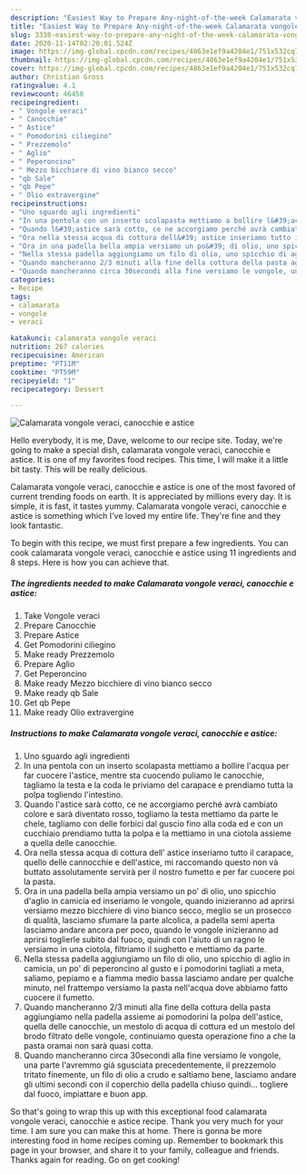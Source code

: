 ```yaml
---
description: "Easiest Way to Prepare Any-night-of-the-week Calamarata vongole veraci, canocchie e astice"
title: "Easiest Way to Prepare Any-night-of-the-week Calamarata vongole veraci, canocchie e astice"
slug: 3338-easiest-way-to-prepare-any-night-of-the-week-calamarata-vongole-veraci-canocchie-e-astice
date: 2020-11-14T02:20:01.524Z
image: https://img-global.cpcdn.com/recipes/4863e1ef9a4204e1/751x532cq70/calamarata-vongole-veraci-canocchie-e-astice-recipe-main-photo.jpg
thumbnail: https://img-global.cpcdn.com/recipes/4863e1ef9a4204e1/751x532cq70/calamarata-vongole-veraci-canocchie-e-astice-recipe-main-photo.jpg
cover: https://img-global.cpcdn.com/recipes/4863e1ef9a4204e1/751x532cq70/calamarata-vongole-veraci-canocchie-e-astice-recipe-main-photo.jpg
author: Christian Gross
ratingvalue: 4.1
reviewcount: 46458
recipeingredient:
- " Vongole veraci"
- " Canocchie"
- " Astice"
- " Pomodorini ciliegino"
- " Prezzemolo"
- " Aglio"
- " Peperoncino"
- " Mezzo bicchiere di vino bianco secco"
- "qb Sale"
- "qb Pepe"
- " Olio extravergine"
recipeinstructions:
- "Uno sguardo agli ingredienti"
- "In una pentola con un inserto scolapasta mettiamo a bollire l&#39;acqua per far cuocere l&#39;astice, mentre sta cuocendo puliamo le canocchie, tagliamo la testa e la coda le priviamo del carapace e prendiamo tutta la polpa togliendo l&#39;intestino."
- "Quando l&#39;astice sarà cotto, ce ne accorgiamo perché avrà cambiato colore e sarà diventato rosso, togliamo la testa mettiamo da parte le chele, tagliamo con delle forbici dal guscio fino alla coda ed e con un cucchiaio prendiamo tutta la polpa e la mettiamo in una ciotola assieme a quella delle canocchie."
- "Ora nella stessa acqua di cottura dell&#39; astice inseriamo tutto il carapace, quello delle cannocchie e dell&#39;astice, mi raccomando questo non và buttato assolutamente servirà per il nostro fumetto e per far cuocere poi la pasta."
- "Ora in una padella bella ampia versiamo un po&#39; di olio, uno spicchio d&#39;aglio in camicia ed inseriamo le vongole, quando inizieranno ad aprirsi versiamo mezzo bicchiere di vino bianco secco, meglio se un prosecco di qualità, lasciamo sfumare la parte alcolica, a padella semi aperta lasciamo andare ancora per poco, quando le vongole inizieranno ad aprirsi toglierle subito dal fuoco, quindi con l&#39;aiuto di un ragno le versiamo in una ciotola, filtriamo il sughetto e mettiamo da parte."
- "Nella stessa padella aggiungiamo un filo di olio, uno spicchio di aglio in camicia, un po&#39; di peperoncino al gusto e i pomodorini tagliati a meta, saliamo, pepiamo e a fiamma medio bassa lasciamo andare per qualche minuto, nel frattempo versiamo la pasta nell&#39;acqua dove abbiamo fatto cuocere il fumetto."
- "Quando mancheranno 2/3 minuti alla fine della cottura della pasta aggiungiamo nella padella assieme ai pomodorini la polpa dell&#39;astice, quella delle canocchie, un mestolo di acqua di cottura ed un mestolo del brodo filtrato delle vongole, continuiamo questa operazione fino a che la pasta oramai non sarà quasi cotta."
- "Quando mancheranno circa 30secondi alla fine versiamo le vongole, una parte l&#39;avremmo giá sgusciata precedentemente, il prezzemolo tritato finemente, un filo di olio a crudo e saltiamo bene, lasciamo andare gli ultimi secondi con il coperchio della padella chiuso quindi... togliere dal fuoco, impiattare e buon app."
categories:
- Recipe
tags:
- calamarata
- vongole
- veraci

katakunci: calamarata vongole veraci 
nutrition: 267 calories
recipecuisine: American
preptime: "PT11M"
cooktime: "PT59M"
recipeyield: "1"
recipecategory: Dessert

---
```



![Calamarata vongole veraci, canocchie e astice](https://img-global.cpcdn.com/recipes/4863e1ef9a4204e1/751x532cq70/calamarata-vongole-veraci-canocchie-e-astice-recipe-main-photo.jpg)

Hello everybody, it is me, Dave, welcome to our recipe site. Today, we're going to make a special dish, calamarata vongole veraci, canocchie e astice. It is one of my favorites food recipes. This time, I will make it a little bit tasty. This will be really delicious.



Calamarata vongole veraci, canocchie e astice is one of the most favored of current trending foods on earth. It is appreciated by millions every day. It is simple, it is fast, it tastes yummy. Calamarata vongole veraci, canocchie e astice is something which I've loved my entire life. They're fine and they look fantastic.


To begin with this recipe, we must first prepare a few ingredients. You can cook calamarata vongole veraci, canocchie e astice using 11 ingredients and 8 steps. Here is how you can achieve that.

<!--inarticleads1-->

##### The ingredients needed to make Calamarata vongole veraci, canocchie e astice:

1. Take  Vongole veraci
1. Prepare  Canocchie
1. Prepare  Astice
1. Get  Pomodorini ciliegino
1. Make ready  Prezzemolo
1. Prepare  Aglio
1. Get  Peperoncino
1. Make ready  Mezzo bicchiere di vino bianco secco
1. Make ready qb Sale
1. Get qb Pepe
1. Make ready  Olio extravergine




<!--inarticleads2-->

##### Instructions to make Calamarata vongole veraci, canocchie e astice:

1. Uno sguardo agli ingredienti
1. In una pentola con un inserto scolapasta mettiamo a bollire l&#39;acqua per far cuocere l&#39;astice, mentre sta cuocendo puliamo le canocchie, tagliamo la testa e la coda le priviamo del carapace e prendiamo tutta la polpa togliendo l&#39;intestino.
1. Quando l&#39;astice sarà cotto, ce ne accorgiamo perché avrà cambiato colore e sarà diventato rosso, togliamo la testa mettiamo da parte le chele, tagliamo con delle forbici dal guscio fino alla coda ed e con un cucchiaio prendiamo tutta la polpa e la mettiamo in una ciotola assieme a quella delle canocchie.
1. Ora nella stessa acqua di cottura dell&#39; astice inseriamo tutto il carapace, quello delle cannocchie e dell&#39;astice, mi raccomando questo non và buttato assolutamente servirà per il nostro fumetto e per far cuocere poi la pasta.
1. Ora in una padella bella ampia versiamo un po&#39; di olio, uno spicchio d&#39;aglio in camicia ed inseriamo le vongole, quando inizieranno ad aprirsi versiamo mezzo bicchiere di vino bianco secco, meglio se un prosecco di qualità, lasciamo sfumare la parte alcolica, a padella semi aperta lasciamo andare ancora per poco, quando le vongole inizieranno ad aprirsi toglierle subito dal fuoco, quindi con l&#39;aiuto di un ragno le versiamo in una ciotola, filtriamo il sughetto e mettiamo da parte.
1. Nella stessa padella aggiungiamo un filo di olio, uno spicchio di aglio in camicia, un po&#39; di peperoncino al gusto e i pomodorini tagliati a meta, saliamo, pepiamo e a fiamma medio bassa lasciamo andare per qualche minuto, nel frattempo versiamo la pasta nell&#39;acqua dove abbiamo fatto cuocere il fumetto.
1. Quando mancheranno 2/3 minuti alla fine della cottura della pasta aggiungiamo nella padella assieme ai pomodorini la polpa dell&#39;astice, quella delle canocchie, un mestolo di acqua di cottura ed un mestolo del brodo filtrato delle vongole, continuiamo questa operazione fino a che la pasta oramai non sarà quasi cotta.
1. Quando mancheranno circa 30secondi alla fine versiamo le vongole, una parte l&#39;avremmo giá sgusciata precedentemente, il prezzemolo tritato finemente, un filo di olio a crudo e saltiamo bene, lasciamo andare gli ultimi secondi con il coperchio della padella chiuso quindi... togliere dal fuoco, impiattare e buon app.




So that's going to wrap this up with this exceptional food calamarata vongole veraci, canocchie e astice recipe. Thank you very much for your time. I am sure you can make this at home. There is gonna be more interesting food in home recipes coming up. Remember to bookmark this page in your browser, and share it to your family, colleague and friends. Thanks again for reading. Go on get cooking!
